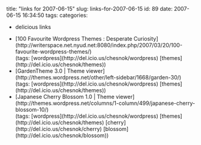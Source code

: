 title: "links for 2007-06-15"
slug: links-for-2007-06-15
id: 89
date: 2007-06-15 16:34:50
tags: 
categories: 
- delicious links

*   <div>[100 Favourite Wordpress Themes : Desperate Curiosity](http://writerspace.net.nyud.net:8080/index.php/2007/03/20/100-favourite-wordpress-themes/)</div>
		<div>(tags: [wordpress](http://del.icio.us/chesnok/wordpress) [themes](http://del.icio.us/chesnok/themes))</div>
*   <div>[GardenTheme 3.0 | Theme viewer](http://themes.wordpress.net/other/left-sidebar/1668/garden-30/)</div>
		<div>(tags: [wordpress](http://del.icio.us/chesnok/wordpress) [themes](http://del.icio.us/chesnok/themes))</div>
*   <div>[Japanese Cherry Blossom 1.0 | Theme viewer](http://themes.wordpress.net/columns/1-column/499/japanese-cherry-blossom-10/)</div>
		<div>(tags: [wordpress](http://del.icio.us/chesnok/wordpress) [themes](http://del.icio.us/chesnok/themes) [cherry](http://del.icio.us/chesnok/cherry) [blossom](http://del.icio.us/chesnok/blossom))</div>

